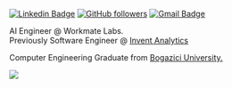 [![Linkedin Badge](https://img.shields.io/badge/-omerfaunal-blue?style=flat-square&logo=Linkedin&logoColor=white&link=https://www.linkedin.com/in/omerfaunal/)](https://www.linkedin.com/in/omerfaunal/)  [![GitHub followers](https://img.shields.io/github/followers/omerfaunal?label=Follow&style=social)](https://github.com/omerfaunal/?tab=follow)
[![Gmail Badge](https://img.shields.io/badge/-omerfaunal@gmail.com-c14438?style=flat-square&logo=Gmail&logoColor=white&link=mailto:omerfaunal@gmail.com)](mailto:omerfaunal@gmail.com)

AI Engineer @ Workmate Labs</a>. 
<br>Previously Software Engineer @ <a href="https://www.inventanalytics.com/"> Invent Analytics</a><br> 

Computer Engineering Graduate from <a href="https://bogazici.edu.tr/en-US/Index"> Bogazici University.

![](https://komarev.com/ghpvc/?username=omerfaunal)

<!--
**omerfaunal/omerfaunal** is a ✨ _special_ ✨ repository because its `README.md` (this file) appears on your GitHub profile.

Here are some ideas to get you started:

- 🔭 I’m currently working on ...
- 🌱 I’m currently learning ...
- 👯 I’m looking to collaborate on ...
- 🤔 I’m looking for help with ...
- 💬 Ask me about ...
- 📫 How to reach me: ...
- 😄 Pronouns: ...
- ⚡ Fun fact: ...
-->
